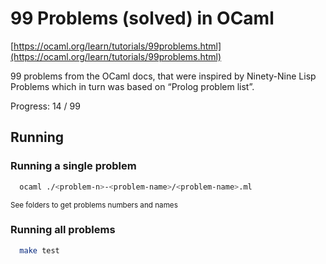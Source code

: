 # 99 Problems (solved) in OCaml

[https://ocaml.org/learn/tutorials/99problems.html](https://ocaml.org/learn/tutorials/99problems.html)

99 problems from the OCaml docs, that were inspired by Ninety-Nine Lisp Problems which in turn was based on “Prolog problem list”.

Progress: 14 / 99

## Running

### Running a single problem

```sh
  ocaml ./<problem-n>-<problem-name>/<problem-name>.ml
```

<sub>See folders to get problems numbers and names</sub>

### Running all problems

```sh
  make test
```